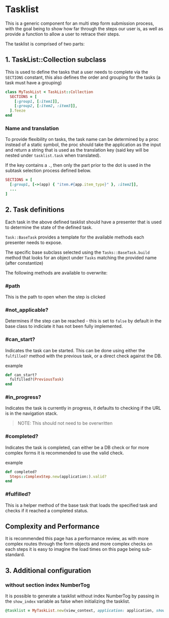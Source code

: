 # Tasklist

This is a generic component for an multi step form submission process,
with the goal being to show how far through the steps our user is, as
well as provide a function to allow a user to retrace their steps.

The tasklist is comprised of two parts:

## 1. TaskList::Collection subclass

This is used to define the tasks that a user needs to complete via
the `SECTIONS` constant, this also defines the order and grouping for
the tasks (a task must have a grouping)

```ruby
class MyTaskList < TaskList::Collection
  SECTIONS = [
    [:group1, [:item1]],
    [:group2, [:item2, :item3]],
  ].feeze
end
```

### Name and translation

To provide flexibility on tasks, the task name can be determined by
a proc instead of a static symbol, the proc should take the application
as the input and return a string that is used as the translation key
(said key will be nested under `tasklist.task` when translated).

If the key contains a `.`, then only the part prior to the dot is used
in the subtask selection process defined below.

```ruby
SECTIONS = [
  [:group1, [->(app) { "item.#{app.item_type}" }, :item2]],
  ...
]
```

## 2. Task definitions

Each task in the above defined tasklist should have a presenter that
is used to determine the state of the defined task.

`Task::BaseTask` provides a template for the available methods each
presenter needs to expose.

The specific base subclass selected using the `Tasks::BaseTask.build`
method that looks for an object under `Tasks` matching the provided
name (after constantize)

The following methods are available to overwrite:

### #path

This is the path to open when the step is clicked

### #not_applicable?

Determines if the step can be reached - this is set to `false` by default
in the base class to indiciate it has not been fully implemented.

### #can_start?

Indicates the task can be started. This can be done using either the
`fulfilled?` method with the previous task, or a direct check against
the DB.

example

```ruby
def can_start?
  fulfilled?(PreviousTask)
end
```

### #in_progress?

Indicates the task is currently in progress, it defaults to checking if the
URL is in the navigation stack.

> NOTE: This should not need to be overwritten

### #completed?

Indicates the task is completed, can either be a DB check or for more complex
forms it is recommended to use the valid check.

example

```ruby
def completed?
  Steps::ComplexStep.new(application:).valid?
end
```

### #fulfilled?

This is a helper method of the base task that loads the specified task
and checks if it reached a completed status.

## Complexity and Performance

It is recommended this page has a performance review, as with more complex
routes through the form objects and more complex checks on each steps it
is easy to imagine the load times on this page being sub-standard.

## 3. Additional configuration

### without section index NumberTog

It is possible to generate a tasklist without index NumberTog by passing
in the `show_index` variable as false when initializing the tasklist.

```ruby
@tasklist = MyTaskList.new(view_context, application: application, show_index: false)
```
